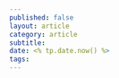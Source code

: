```yaml
---
published: false
layout: article
category: article
subtitle:
date: <% tp.date.now() %>
tags: 
---
```


# 


